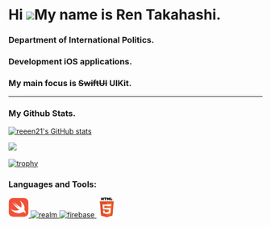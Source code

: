 Hi ![](https://user-images.githubusercontent.com/18350557/176309783-0785949b-9127-417c-8b55-ab5a4333674e.gif)My name is Ren Takahashi.
=====================================================================================================================================
<h3 align="left">Department of International Politics.</h3> 
<h3 align="left">Development iOS applications.</h3>
<h3 align="left">My main focus is <s>SwiftUI</s> UIKit.</h3>

_______________________________________________ 
<h3 align="left">My Github Stats.</h3> 
  
<a href="http://www.github.com/reeen21"><img src="https://github-readme-stats.vercel.app/api?username=reeen21&show_icons=true&hide=&count_private=true&title_color=14b8a6&text_color=64748b&icon_color=facc15&bg_color=181824&hide_border=true&show_icons=true" alt="reeen21's GitHub stats" /></a>
  
<a href="http://www.github.com/reeen21"><img src="https://github-readme-streak-stats.herokuapp.com/?user=reeen21&stroke=64748b&background=181824&ring=14b8a6&fire=14b8a6&currStreakNum=64748b&currStreakLabel=14b8a6&sideNums=64748b&sideLabels=64748b&dates=64748b&hide_border=true" /></a>

[![trophy](https://github-profile-trophy.vercel.app/?username=reeen21&theme=tokyonight&margin-w=10&row=2&column=3)](https://github.com/reeen21/github-profile-trophy)
  
<h3 align="left">Languages and Tools:</h3>
<p align="left"> <a href="https://developer.apple.com/swift/" target="_blank" rel="noreferrer"> <img src="https://raw.githubusercontent.com/devicons/devicon/master/icons/swift/swift-original.svg" alt="swift" width="40" height="40"/> </a> <a href="https://realm.io/" target="_blank" rel="noreferrer"> <img src="https://raw.githubusercontent.com/bestofjs/bestofjs-webui/8665e8c267a0215f3159df28b33c365198101df5/public/logos/realm.svg" alt="realm" width="40" height="40"/> </a> <a href="https://firebase.google.com/" target="_blank" rel="noreferrer"> <img src="https://www.vectorlogo.zone/logos/firebase/firebase-icon.svg" alt="firebase" width="40" height="40"/> </a> <a href="https://www.w3.org/html/" target="_blank" rel="noreferrer"> <img src="https://raw.githubusercontent.com/devicons/devicon/master/icons/html5/html5-original-wordmark.svg" alt="html5" width="40" height="40"/> </a> </p>
